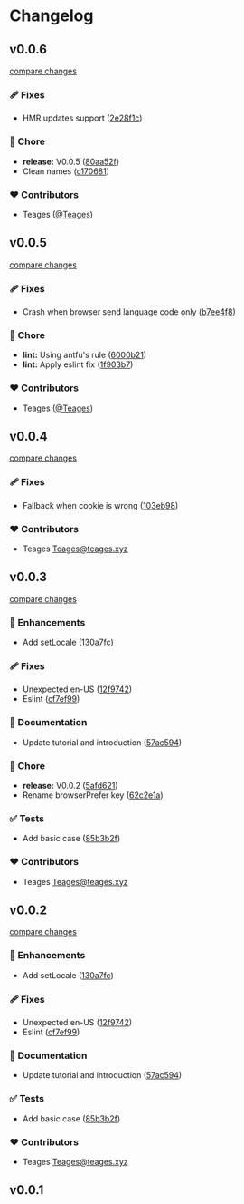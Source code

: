 # Changelog


## v0.0.6

[compare changes](https://github.com/Teages/nuxt-locale-lite/compare/v0.0.5...v0.0.6)

### 🩹 Fixes

- HMR updates support ([2e28f1c](https://github.com/Teages/nuxt-locale-lite/commit/2e28f1c))

### 🏡 Chore

- **release:** V0.0.5 ([80aa52f](https://github.com/Teages/nuxt-locale-lite/commit/80aa52f))
- Clean names ([c170681](https://github.com/Teages/nuxt-locale-lite/commit/c170681))

### ❤️ Contributors

- Teages ([@Teages](http://github.com/Teages))

## v0.0.5

[compare changes](https://github.com/Teages/nuxt-locale-lite/compare/v0.0.4...v0.0.5)

### 🩹 Fixes

- Crash when browser send language code only ([b7ee4f8](https://github.com/Teages/nuxt-locale-lite/commit/b7ee4f8))

### 🏡 Chore

- **lint:** Using antfu's rule ([6000b21](https://github.com/Teages/nuxt-locale-lite/commit/6000b21))
- **lint:** Apply eslint fix ([1f903b7](https://github.com/Teages/nuxt-locale-lite/commit/1f903b7))

### ❤️ Contributors

- Teages ([@Teages](http://github.com/Teages))

## v0.0.4

[compare changes](https://github.com/Teages/nuxt-locale-lite/compare/v0.0.3...v0.0.4)

### 🩹 Fixes

- Fallback when cookie is wrong ([103eb98](https://github.com/Teages/nuxt-locale-lite/commit/103eb98))

### ❤️ Contributors

- Teages <Teages@teages.xyz>

## v0.0.3

[compare changes](https://github.com/Teages/nuxt-locale-lite/compare/v0.0.1...v0.0.3)

### 🚀 Enhancements

- Add setLocale ([130a7fc](https://github.com/Teages/nuxt-locale-lite/commit/130a7fc))

### 🩹 Fixes

- Unexpected en-US ([12f9742](https://github.com/Teages/nuxt-locale-lite/commit/12f9742))
- Eslint ([cf7ef99](https://github.com/Teages/nuxt-locale-lite/commit/cf7ef99))

### 📖 Documentation

- Update tutorial and introduction ([57ac594](https://github.com/Teages/nuxt-locale-lite/commit/57ac594))

### 🏡 Chore

- **release:** V0.0.2 ([5afd621](https://github.com/Teages/nuxt-locale-lite/commit/5afd621))
- Rename browserPrefer key ([62c2e1a](https://github.com/Teages/nuxt-locale-lite/commit/62c2e1a))

### ✅ Tests

- Add basic case ([85b3b2f](https://github.com/Teages/nuxt-locale-lite/commit/85b3b2f))

### ❤️ Contributors

- Teages <Teages@teages.xyz>

## v0.0.2

[compare changes](https://github.com/Teages/nuxt-locale-lite/compare/v0.0.1...v0.0.2)

### 🚀 Enhancements

- Add setLocale ([130a7fc](https://github.com/Teages/nuxt-locale-lite/commit/130a7fc))

### 🩹 Fixes

- Unexpected en-US ([12f9742](https://github.com/Teages/nuxt-locale-lite/commit/12f9742))
- Eslint ([cf7ef99](https://github.com/Teages/nuxt-locale-lite/commit/cf7ef99))

### 📖 Documentation

- Update tutorial and introduction ([57ac594](https://github.com/Teages/nuxt-locale-lite/commit/57ac594))

### ✅ Tests

- Add basic case ([85b3b2f](https://github.com/Teages/nuxt-locale-lite/commit/85b3b2f))

### ❤️ Contributors

- Teages <Teages@teages.xyz>

## v0.0.1

